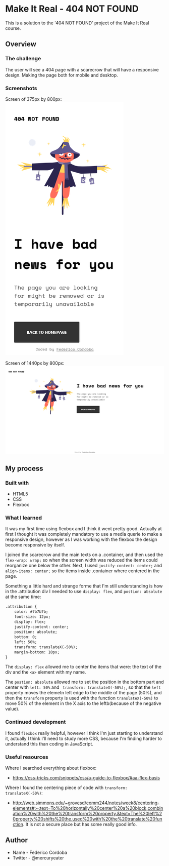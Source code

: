 # Make It Real - 404 NOT FOUND
This is a solution to the '404 NOT FOUND' project of the Make It Real course.
## Overview
### The challenge
The user will see a 404 page with a scarecrow that will have a responsive design. Making the page both for mobile and desktop.
### Screenshots
Screen of 375px by 800px:
![SS of the challenge in a screen of 375px by 800px.](ss\ss-375.png)

Screen of 1440px by 800px:
![SS of the challenge in a screen of 1440px by 800px](ss\ss-1440.png)
 
## My process
### Built with
- HTML5
- CSS
- Flexbox 
### What I learned
It was my first time using flexbox and I think it went pretty good. Actually at first I thought it was completely mandatory to use a media querie to make a responsive design, however as I was working with the flexbox the design become responsive by itself.

I joined the scarecrow and the main texts on a .container, and then used the `flex-wrap: wrap;` so when the screen width was reduced the items could reorganize one below the other.
Next, I used `justify-content: center;` and `align-items: center;` so the items inside .container where centered in the page.

Something a little hard and strange forme that I'm still understanding is how in the .attribution div I needed to use `display: flex`, and `postion: absolute` at the same time:
```
.attribution {
    color: #7b7b7b;
    font-size: 12px;
    display: flex;
    justify-content: center;
    position: absolute;
    bottom: 0;
    left: 50%;
    transform: translateX(-50%);
    margin-bottom: 10px;
}
```
The `display: flex` allowed me to center the items that were: the text of the div and the `<a>` element with my name.

The `postion: absolute` allowed me to set the position in the bottom part and center with `left: 50%` and ` transform: translateX(-50%);`, so that the `left` property moves the elemetn left edge to the middle of the page (50%), and then the `transform` property is used with the function `translateX(-50%)` to move 50% of the element in the X axis to the leftb(because of the negative value).


### Continued development

I found `flexbox` really helpful, however I think I'm just starting to understand it, actually I think I'll need to study more CSS, because I'm finding harder to understand this than coding in JavaScript. 

### Useful resources
Where I searched everything about flexbox:
- https://css-tricks.com/snippets/css/a-guide-to-flexbox/#aa-flex-basis

Where I found the centering piece of code with `transform: translateX(-50%)`:
- http://web.simmons.edu/~grovesd/comm244/notes/week8/centering-elements#:~:text=To%20horizontally%20center%20a%20block,combination%20with%20the%20transform%20property.&text=The%20left%20property%20shifts%20the,used%20with%20the%20translate%20function.
It is not a secure place but has some really good info.

## Author
- Name - Federico Cordoba 
- Twitter - @mercuryeater

